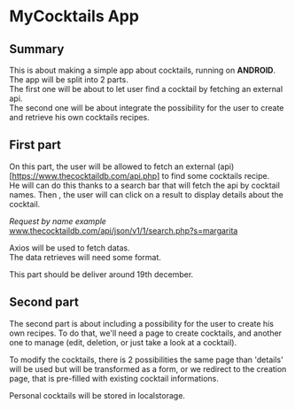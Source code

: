 # MyCocktails App

## Summary 

This is about making a simple app about cocktails, running on **ANDROID**.  
The app will be split into 2 parts.  
The first one will be about to let user find a cocktail by fetching an external api.  
The second one will be about integrate the possibility for the user to create and retrieve his own cocktails recipes.  

## First part 

On this part, the user will be allowed to fetch an external (api)[https://www.thecocktaildb.com/api.php] to find some cocktails recipe.  
He will can do this thanks to a search bar that will fetch the api by cocktail names.
Then , the user will can click on a result to display details about the cocktail.  
  
*Request by name example* www.thecocktaildb.com/api/json/v1/1/search.php?s=margarita  
  
Axios will be used to fetch datas.  
The data retrieves will need some format.  

This part should be deliver around 19th december.

## Second part

The second part is about including a possibility for the user to create his own recipes.
To do that, we'll need a page to create cocktails, and another one to manage (edit, deletion, or just take a look at a cocktail).

To modify the cocktails, there is 2 possibilities the same page than 'details' will be used but will be transformed as a form, or we redirect to the creation page, that is pre-filled with existing cocktail informations.

Personal cocktails will be stored in localstorage.
